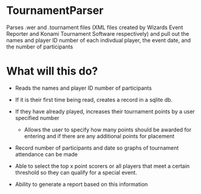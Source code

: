 # TournamentParser
Parses .wer and .tournament files (XML files created by Wizards Event Reporter and Konami Tournament Software respectively) and
pull out the names and player ID number of each indivdual player, the event date, and the number of participants

# What will this do?

- Reads the names and player ID number of participants

- If it is their first time being read, creates a record in a sqlite db.

- If they have already played, increases their tournament points by a user specified number

  - Allows the user to specify how many points should be awarded for entering and if there are any additional
    points for placement
    
 - Record number of participants and date so graphs of tournament attendance can be made

 - Able to select the top x point scorers or all players that meet a certain threshold so they can qualify for
   a special event.

  - Ability to generate a report based on this information
